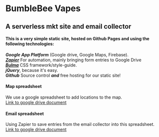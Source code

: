 # BumbleBee Vapes   
## A serverless mkt site and email collector  

#### This is a very simple static site, hosted on Github Pages and using the following technologies:
***Google App Platform*** (Google drive, Google Maps, Firebase).  
[***Zapier***](https://zapier.com/app/explore)  For automation, mainly bringing form entries to Google Drive   
[***Bulma***](http://bulma.io/)  CSS framework/style-guide.  
***jQuery***, because it's easy.  
***Github*** Source control ***and*** free hosting for our static site!   
#### Map spreadsheet
We use a google spreadsheet to add locations to the map.  
[Link to google drive document](https://docs.google.com/spreadsheets/d/1Lr-h5Wb1zVJfrzmavVAHf3tRWrCuzFpXZC-wd-4_bJk/edit#gid=0)

#### Email spreadsheet
Using Zapier to save entries from the email collector into this spreadsheet.  
[Link to google drive document](https://docs.google.com/a/jaimevelas.co/spreadsheets/d/1zdrFPnuwliUh2t7GMP--2sry2s3I9HwcdC4oqa8sobc/edit?usp=sharing)
